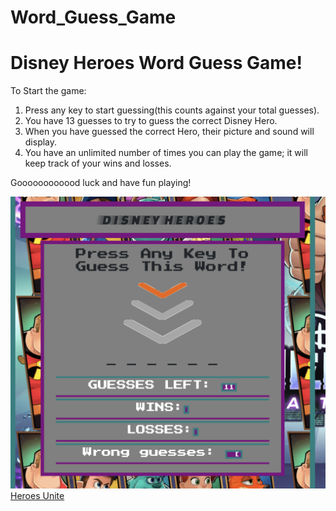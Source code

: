 # Word_Guess_Game

<h1>Disney Heroes Word Guess Game!</h1>

To Start the game:

1. Press any key to start guessing(this counts against your total guesses).
2. You have 13 guesses to try to guess the correct Disney Hero.
3. When you have guessed the correct Hero, their picture and sound will display.
4. You have an unlimited number of times you can play the game; it will keep track of your wins and losses.

Goooooooooood luck and have fun playing!

<img src="images/hangman.png"> 
<a href="https://raej1428.github.io/Word_Guess_Game/" target="_blank" class="btn btn-dark">Heroes Unite</a>
